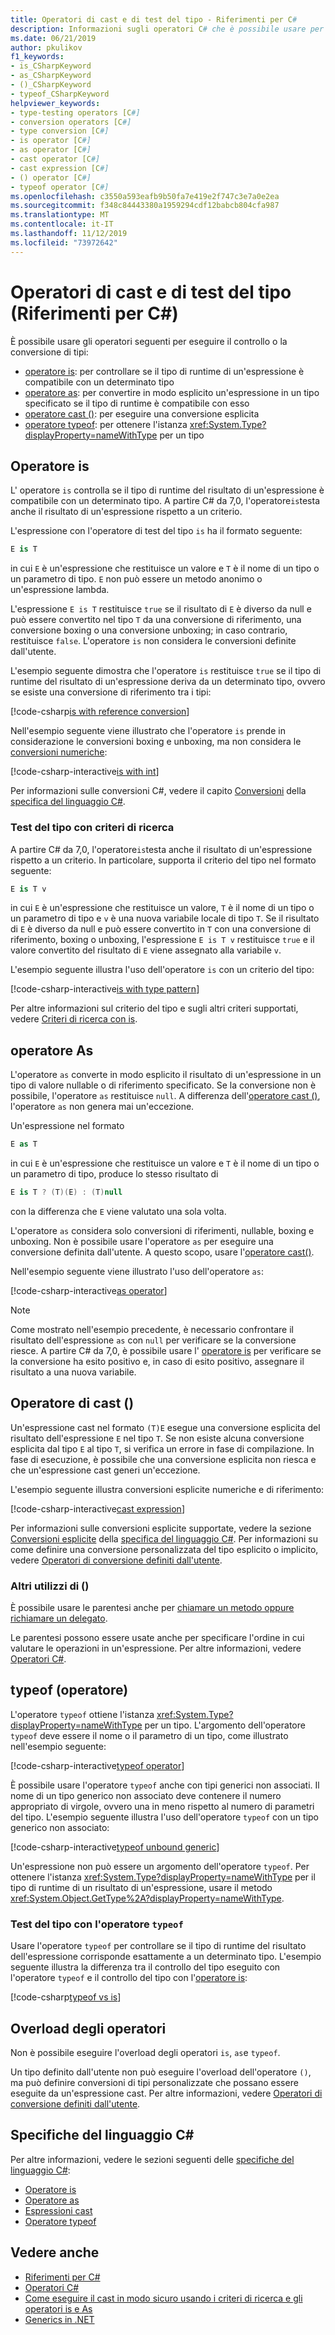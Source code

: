 ```yaml
---
title: Operatori di cast e di test del tipo - Riferimenti per C#
description: Informazioni sugli operatori C# che è possibile usare per controllare il tipo del risultato di un'espressione e, se necessario, convertirlo in un altro tipo.
ms.date: 06/21/2019
author: pkulikov
f1_keywords:
- is_CSharpKeyword
- as_CSharpKeyword
- ()_CSharpKeyword
- typeof_CSharpKeyword
helpviewer_keywords:
- type-testing operators [C#]
- conversion operators [C#]
- type conversion [C#]
- is operator [C#]
- as operator [C#]
- cast operator [C#]
- cast expression [C#]
- () operator [C#]
- typeof operator [C#]
ms.openlocfilehash: c3550a593eafb9b50fa7e419e2f747c3e7a0e2ea
ms.sourcegitcommit: f348c84443380a1959294cdf12babcb804cfa987
ms.translationtype: MT
ms.contentlocale: it-IT
ms.lasthandoff: 11/12/2019
ms.locfileid: "73972642"
---
```

# <a name="type-testing-and-cast-operators-c-reference"></a>Operatori di cast e di test del tipo (Riferimenti per C#)

È possibile usare gli operatori seguenti per eseguire il controllo o la conversione di tipi:

- [operatore is](#is-operator): per controllare se il tipo di runtime di un'espressione è compatibile con un determinato tipo
- [operatore as](#as-operator): per convertire in modo esplicito un'espressione in un tipo specificato se il tipo di runtime è compatibile con esso
- [operatore cast ()](#cast-operator-): per eseguire una conversione esplicita
- [operatore typeof](#typeof-operator): per ottenere l'istanza <xref:System.Type?displayProperty=nameWithType> per un tipo

## <a name="is-operator"></a>Operatore is

L' operatore `is` controlla se il tipo di runtime del risultato di un'espressione è compatibile con un determinato tipo. A partire C# da 7,0, l'operatore`is`testa anche il risultato di un'espressione rispetto a un criterio.

L'espressione con l'operatore di test del tipo `is` ha il formato seguente:

```csharp
E is T
```

in cui `E` è un'espressione che restituisce un valore e `T` è il nome di un tipo o un parametro di tipo. `E` non può essere un metodo anonimo o un'espressione lambda.

L'espressione `E is T` restituisce `true` se il risultato di `E` è diverso da null e può essere convertito nel tipo `T` da una conversione di riferimento, una conversione boxing o una conversione unboxing; in caso contrario, restituisce `false`. L'operatore `is` non considera le conversioni definite dall'utente.

L'esempio seguente dimostra che l'operatore `is` restituisce `true` se il tipo di runtime del risultato di un'espressione deriva da un determinato tipo, ovvero se esiste una conversione di riferimento tra i tipi:

[!code-csharp[is with reference conversion](~/samples/csharp/language-reference/operators/TypeTestingAndConversionOperators.cs#IsWithReferenceConversion)]

Nell'esempio seguente viene illustrato che l'operatore `is` prende in considerazione le conversioni boxing e unboxing, ma non considera le [conversioni numeriche](../builtin-types/numeric-conversions.md):

[!code-csharp-interactive[is with int](~/samples/csharp/language-reference/operators/TypeTestingAndConversionOperators.cs#IsWithInt)]

Per informazioni sulle conversioni C#, vedere il capito [Conversioni](~/_csharplang/spec/conversions.md) della [specifica del linguaggio C#](~/_csharplang/spec/introduction.md).

### <a name="type-testing-with-pattern-matching"></a>Test del tipo con criteri di ricerca

A partire C# da 7,0, l'operatore`is`testa anche il risultato di un'espressione rispetto a un criterio. In particolare, supporta il criterio del tipo nel formato seguente:

```csharp
E is T v
```

in cui `E` è un'espressione che restituisce un valore, `T` è il nome di un tipo o un parametro di tipo e `v` è una nuova variabile locale di tipo `T`. Se il risultato di `E` è diverso da null e può essere convertito in `T` con una conversione di riferimento, boxing o unboxing, l'espressione `E is T v` restituisce `true` e il valore convertito del risultato di `E` viene assegnato alla variabile `v`.

L'esempio seguente illustra l'uso dell'operatore `is` con un criterio del tipo:

[!code-csharp-interactive[is with type pattern](~/samples/csharp/language-reference/operators/TypeTestingAndConversionOperators.cs#IsTypePattern)]

Per altre informazioni sul criterio del tipo e sugli altri criteri supportati, vedere [Criteri di ricerca con is](../keywords/is.md#pattern-matching-with-is).

## <a name="as-operator"></a>operatore As

L'operatore `as` converte in modo esplicito il risultato di un'espressione in un tipo di valore nullable o di riferimento specificato. Se la conversione non è possibile, l'operatore `as` restituisce `null`. A differenza dell'[operatore cast ()](#cast-operator-), l'operatore `as` non genera mai un'eccezione.

Un'espressione nel formato

```csharp
E as T
```

in cui `E` è un'espressione che restituisce un valore e `T` è il nome di un tipo o un parametro di tipo, produce lo stesso risultato di

```csharp
E is T ? (T)(E) : (T)null
```

con la differenza che `E` viene valutato una sola volta.

L'operatore `as` considera solo conversioni di riferimenti, nullable, boxing e unboxing. Non è possibile usare l'operatore `as` per eseguire una conversione definita dall'utente. A questo scopo, usare l'[operatore cast()](#cast-operator-).

Nell'esempio seguente viene illustrato l'uso dell'operatore `as`:

[!code-csharp-interactive[as operator](~/samples/csharp/language-reference/operators/TypeTestingAndConversionOperators.cs#AsOperator)]

> [!NOTE]
> Come mostrato nell'esempio precedente, è necessario confrontare il risultato dell'espressione `as` con `null` per verificare se la conversione riesce. A partire C# da 7,0, è possibile usare l' [operatore is](#type-testing-with-pattern-matching) per verificare se la conversione ha esito positivo e, in caso di esito positivo, assegnare il risultato a una nuova variabile.

## <a name="cast-operator-"></a>Operatore di cast ()

Un'espressione cast nel formato `(T)E` esegue una conversione esplicita del risultato dell'espressione `E` nel tipo `T`. Se non esiste alcuna conversione esplicita dal tipo `E` al tipo `T`, si verifica un errore in fase di compilazione. In fase di esecuzione, è possibile che una conversione esplicita non riesca e che un'espressione cast generi un'eccezione.

L'esempio seguente illustra conversioni esplicite numeriche e di riferimento:

[!code-csharp-interactive[cast expression](~/samples/csharp/language-reference/operators/TypeTestingAndConversionOperators.cs#Cast)]

Per informazioni sulle conversioni esplicite supportate, vedere la sezione [Conversioni esplicite](~/_csharplang/spec/conversions.md#explicit-conversions) della [specifica del linguaggio C#](~/_csharplang/spec/introduction.md). Per informazioni su come definire una conversione personalizzata del tipo esplicito o implicito, vedere [Operatori di conversione definiti dall'utente](user-defined-conversion-operators.md).

### <a name="other-usages-of-"></a>Altri utilizzi di ()

È possibile usare le parentesi anche per [chiamare un metodo oppure richiamare un delegato](member-access-operators.md#invocation-operator-).

Le parentesi possono essere usate anche per specificare l'ordine in cui valutare le operazioni in un'espressione. Per altre informazioni, vedere [Operatori C#](index.md).

## <a name="typeof-operator"></a>typeof (operatore)

L'operatore `typeof` ottiene l'istanza <xref:System.Type?displayProperty=nameWithType> per un tipo. L'argomento dell'operatore `typeof` deve essere il nome o il parametro di un tipo, come illustrato nell'esempio seguente:

[!code-csharp-interactive[typeof operator](~/samples/csharp/language-reference/operators/TypeTestingAndConversionOperators.cs#TypeOf)]

È possibile usare l'operatore `typeof` anche con tipi generici non associati. Il nome di un tipo generico non associato deve contenere il numero appropriato di virgole, ovvero una in meno rispetto al numero di parametri del tipo. L'esempio seguente illustra l'uso dell'operatore `typeof` con un tipo generico non associato:

[!code-csharp-interactive[typeof unbound generic](~/samples/csharp/language-reference/operators/TypeTestingAndConversionOperators.cs#TypeOfUnboundGeneric)]

Un'espressione non può essere un argomento dell'operatore `typeof`. Per ottenere l'istanza <xref:System.Type?displayProperty=nameWithType> per il tipo di runtime di un risultato di un'espressione, usare il metodo <xref:System.Object.GetType%2A?displayProperty=nameWithType>.

### <a name="type-testing-with-the-typeof-operator"></a>Test del tipo con l'operatore `typeof`

Usare l'operatore `typeof` per controllare se il tipo di runtime del risultato dell'espressione corrisponde esattamente a un determinato tipo. L'esempio seguente illustra la differenza tra il controllo del tipo eseguito con l'operatore `typeof` e il controllo del tipo con l'[operatore is](#is-operator):

[!code-csharp[typeof vs is](~/samples/csharp/language-reference/operators/TypeTestingAndConversionOperators.cs#TypeCheckWithTypeOf)]

## <a name="operator-overloadability"></a>Overload degli operatori

Non è possibile eseguire l'overload degli operatori `is`, `as`e `typeof`.

Un tipo definito dall'utente non può eseguire l'overload dell'operatore `()`, ma può definire conversioni di tipi personalizzate che possano essere eseguite da un'espressione cast. Per altre informazioni, vedere [Operatori di conversione definiti dall'utente](user-defined-conversion-operators.md).

## <a name="c-language-specification"></a>Specifiche del linguaggio C#

Per altre informazioni, vedere le sezioni seguenti delle [specifiche del linguaggio C#](~/_csharplang/spec/introduction.md):

- [Operatore is](~/_csharplang/spec/expressions.md#the-is-operator)
- [Operatore as](~/_csharplang/spec/expressions.md#the-as-operator)
- [Espressioni cast](~/_csharplang/spec/expressions.md#cast-expressions)
- [Operatore typeof](~/_csharplang/spec/expressions.md#the-typeof-operator)

## <a name="see-also"></a>Vedere anche

- [Riferimenti per C#](../index.md)
- [Operatori C#](index.md)
- [Come eseguire il cast in modo sicuro usando i criteri di ricerca e gli operatori is e As](../../how-to/safely-cast-using-pattern-matching-is-and-as-operators.md)
- [Generics in .NET](../../../standard/generics/index.md)

